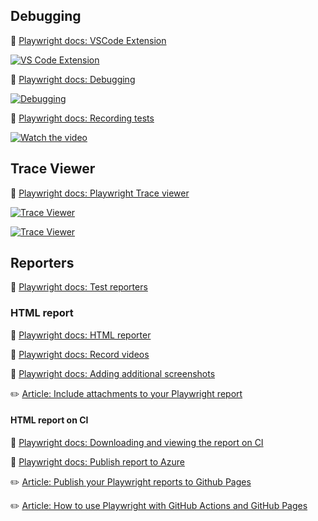 ## Debugging

📌 [Playwright docs: VSCode Extension](https://playwright.dev/docs/getting-started-vscode)

[![VS Code Extension](https://img.youtube.com/vi/Xz6lhEzgI5I/default.jpg)](https://youtu.be/Xz6lhEzgI5I)

📌 [Playwright docs: Debugging](https://playwright.dev/docs/debug)

[![Debugging](https://img.youtube.com/vi/tJF7UhA59Gc/default.jpg)](https://youtu.be/tJF7UhA59Gc)

📌 [Playwright docs: Recording tests](https://playwright.dev/docs/codegen)

[![Watch the video](https://img.youtube.com/vi/LM4yqrOzmFE/default.jpg)](https://youtu.be/LM4yqrOzmFE)

## Trace Viewer

📌 [Playwright docs: Playwright Trace viewer](https://playwright.dev/docs/trace-viewer)

[![Trace Viewer](https://img.youtube.com/vi/lfxjs--9ZQs/default.jpg)](https://youtu.be/lfxjs--9ZQs)

[![Trace Viewer](https://img.youtube.com/vi/yP6AnTxC34s/default.jpg)](https://youtu.be/yP6AnTxC34s)

## Reporters

📌 [Playwright docs: Test reporters](https://playwright.dev/docs/test-reporters)

### HTML report

📌 [Playwright docs: HTML reporter](https://playwright.dev/docs/test-reporters#html-reporter)

📌 [Playwright docs: Record videos](https://playwright.dev/docs/videos)

📌 [Playwright docs: Adding additional screenshots](https://playwright.dev/docs/screenshots)

✏️ [Article: Include attachments to your Playwright report
](https://timdeschryver.dev/blog/include-attachments-to-your-playwright-report)

#### HTML report on CI

📌 [Playwright docs: Downloading and viewing the report on CI](https://playwright.dev/docs/ci-intro#html-report)

📌 [Playwright docs: Publish report to Azure](https://playwright.dev/docs/ci-intro#publishing-report-on-the-web)

✏️ [Article: Publish your Playwright reports to Github Pages](https://blog.martioli.com/publish-your-playwright-reports-to-github-pages/)

✏️ [Article: How to use Playwright with GitHub Actions and GitHub Pages](https://ysfaran.github.io/blog/2022/09/02/playwright-gh-action-gh-pages/)
